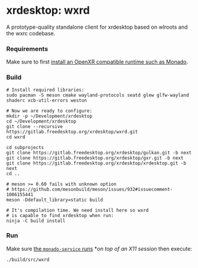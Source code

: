 # xrdesktop: wxrd

A prototype-quality standalone client for xrdesktop based on wlroots and the wxrc codebase.

### Requirements

Make sure to first [install an OpenXR compatible runtime such as Monado](openxr-monado.md).

### Build

```shell
# Install required libraries:
sudo pacman -S meson cmake wayland-protocols seatd glew glfw-wayland shaderc xcb-util-errors weston

# Now we are ready to configure:
mkdir -p ~/Development/xrdesktop
cd ~/Development/xrdesktop
git clone --recursive https://gitlab.freedesktop.org/xrdesktop/wxrd.git
cd wxrd

cd subprojects
git clone https://gitlab.freedesktop.org/xrdesktop/gulkan.git -b next
git clone https://gitlab.freedesktop.org/xrdesktop/gxr.git -b next
git clone https://gitlab.freedesktop.org/xrdesktop/xrdesktop.git -b next
cd ..

# meson >= 0.60 fails with unknown option
# https://github.com/mesonbuild/meson/issues/932#issuecomment-1006155441
meson -Ddefault_library=static build

# It's compilation time. We need install here so wxrd
# is capable to find xrdesktop when run:
ninja -C build install
```

### Run

Make sure [the `monado-service` runs](openxr-monado.md#run) **on top of an X11 session* then execute:

```shell
./build/src/wxrd
```